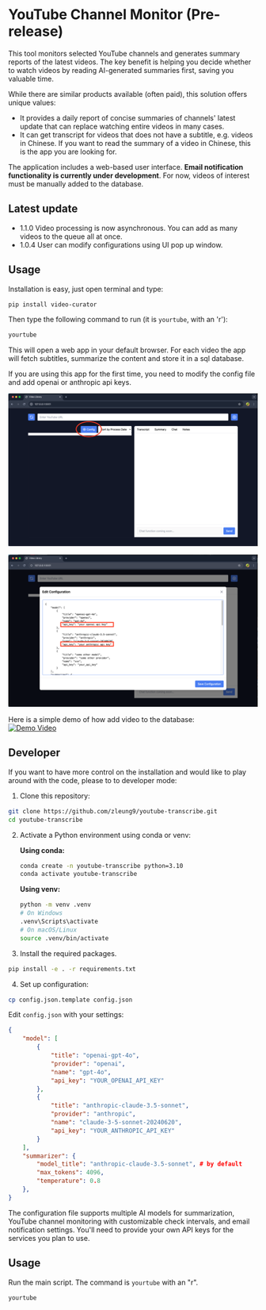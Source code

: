 # YouTube Channel Monitor (Pre-release)

This tool monitors selected YouTube channels and generates summary reports of the latest videos. The key benefit is helping you decide whether to watch videos by reading AI-generated summaries first, saving you valuable time.

While there are similar products available (often paid), this solution offers unique values:
- It provides a daily report of concise summaries of channels' latest update that can replace watching entire videos in many cases. 
- It can get transcript for videos that does not have a subtitle, e.g. videos in Chinese. If you want to read the summary of a video in Chinese, this is the app you are looking for.

The application includes a web-based user interface. **Email notification functionality is currently under development**. For now, videos of interest must be manually added to the database.

## Latest update
- 1.1.0 Video processing is now asynchronous. You can add as many videos to the queue all at once.
- 1.0.4 User can modify configurations using UI pop up window.


## Usage

Installation is easy, just open terminal and type:
```bash
pip install video-curator
```
Then type the following command to run (it is `yourtube`, with an 'r'):
```bash
yourtube
```
This will open a web app in your default browser. For each video the app will fetch subtitles, summarize the content and store it in a sql database. 

If you are using this app for the first time, you need to modify the config file and add openai or anthropic api keys.

![Configuration Screenshot1](api/static/config1.png)

![Configuration Screenshot2](api/static/config2.png)

Here is a simple demo of how add video to the database:  
[![Demo Video](https://img.youtube.com/vi/wu59USebe3g/maxresdefault.jpg)](https://youtu.be/wu59USebe3g)

## Developer

If you want to have more control on the installation and would like to play around with the code, please to to developer mode: 

1. Clone this repository:
```bash
git clone https://github.com/zleung9/youtube-transcribe.git
cd youtube-transcribe
```

2. Activate a Python environment using conda or venv:

   **Using conda:**
   ```bash
   conda create -n youtube-transcribe python=3.10
   conda activate youtube-transcribe
   ```

   **Using venv:**
   ```bash
   python -m venv .venv
   # On Windows
   .venv\Scripts\activate
   # On macOS/Linux
   source .venv/bin/activate
   ```


3. Install the required packages. 
```bash
pip install -e . -r requirements.txt
```

4. Set up configuration:
```bash
cp config.json.template config.json
```

Edit `config.json` with your settings:
```json
{
    "model": [
        {
            "title": "openai-gpt-4o",
            "provider": "openai",
            "name": "gpt-4o",
            "api_key": "YOUR_OPENAI_API_KEY"
        },
        {   
            "title": "anthropic-claude-3.5-sonnet",
            "provider": "anthropic",
            "name": "claude-3-5-sonnet-20240620",
            "api_key": "YOUR_ANTHROPIC_API_KEY"
        }
    ],
    "summarizer": {
        "model_title": "anthropic-claude-3.5-sonnet", # by default
        "max_tokens": 4096,
        "temperature": 0.8
    },
}
```

The configuration file supports multiple AI models for summarization, YouTube channel monitoring with customizable check intervals, and email notification settings. You'll need to provide your own API keys for the services you plan to use.

## Usage

Run the main script. The command is `yourtube` with an "r". 
```bash
yourtube
```

